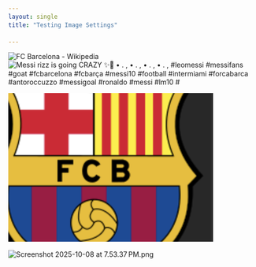 ```yaml
---
layout: single
title: "Testing Image Settings"

---
```


![FC Barcelona - Wikipedia](https://upload.wikimedia.org/wikipedia/en/thumb/4/47/FC_Barcelona_%28crest%29.svg/230px-FC_Barcelona_%28crest%29.svg.png)![Messi rizz is going CRAZY ✨🎀 • . , • . , • . , • . , #leomessi #messifans  #goat #fcbarcelona #fcbarça #messi10 #football #intermiami #forcabarca  #antoroccuzzo #messigoal #ronaldo #messi #lm10 #](https://encrypted-tbn0.gstatic.com/images?q=tbn:ANd9GcT1OFcfWKztg8tn7FMYErOmsyejBRmFp21F2Q&s)

![Screenshot5.png](/assets/Screenshot5.png)

![Screenshot 2025-10-08 at 7.53.37 PM.png](/Users/kimjiwoo/Documents/GitHub/angdulu.github.io/assets/2f7d7c902e0d015d12856f5f9463ab2af062e03f.png)




